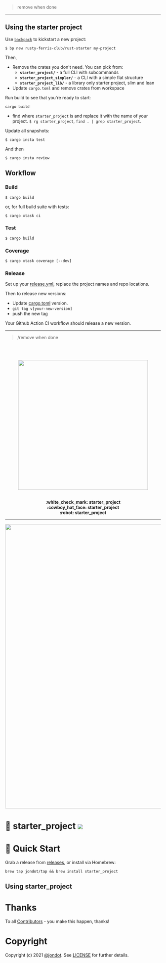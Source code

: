 > remove when done
<hr> 

## Using the starter project

Use [`backpack`](https://github.com/rusty-ferris-club/backpack) to kickstart a new project:

```
$ bp new rusty-ferris-club/rust-starter my-project
```

Then,

* Remove the crates you don't need. You can pick from:
  * **`starter_project/`** - a full CLI with subcommands
  * **`starter_project_simpler/`** - a CLI with a simple flat structure
  * **`starter_project_lib/`** - a library only starter project, slim and lean
* Update `cargo.toml` and remove crates from workspace

Run build to see that you're ready to start:

```
cargo build
```

* find where `starter_project` is and replace it with the name of your project. `$ rg starter_project`, `find . | grep starter_project`.
  
Update all snapshots:

```
$ cargo insta test
```
And then

```
$ cargo insta review
````


## Workflow
### Build
```
$ cargo build
```
or, for full build suite with tests:

```
$ cargo xtask ci
```
### Test
```
$ cargo build
```

### Coverage
```
$ cargo xtask coverage [--dev]
```

### Release

Set up your [release.yml](.github/workflows/release.yml), replace the project names and repo locations.

Then to release new versions:

* Update [cargo.toml](starter_project/Cargo.toml) version.
* `git tag v[your-new-version]`
* push the new tag

Your Github Action CI workflow should release a new version.



<hr>

> /remove when done



<p align="center">
<br/>
<br/>
<br/>
   <img src="media/cover.png" width="420"/>
<br/>
<br/>
</p>
<p align="center">
<b>:white_check_mark: starter_project</b>
<br/>
<b>:cowboy_hat_face: starter_project</b>
<br/>
<b>:robot: starter_project</b>
<br/>
<hr/>
</p>


<p align="center">
<img src="media/screen.png" width="920"/>
</p>

# :key: starter_project <img src="https://github.com/jondot/starter_project/actions/workflows/build.yml/badge.svg"/>



# :rocket: Quick Start

Grab a release from [releases](https://github.com/jondot/starter_project/releases), or install via Homebrew:

```
brew tap jondot/tap && brew install starter_project
```

## Using starter_project




# Thanks

To all [Contributors](https://github.com/jondot/starter_project/graphs/contributors) - you make this happen, thanks!


# Copyright

Copyright (c) 2021 [@jondot](http://twitter.com/jondot). See [LICENSE](LICENSE.txt) for further details.

